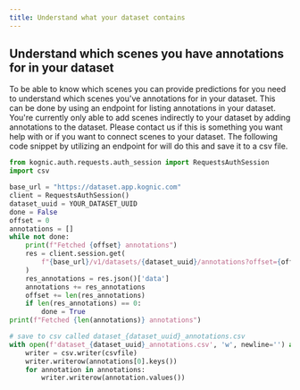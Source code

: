 ```yaml
---
title: Understand what your dataset contains
---
```


## Understand which scenes you have annotations for in your dataset

To be able to know which scenes you can provide predictions for you need to understand which scenes you've
annotations for in your dataset. This can be done by using an endpoint for listing annotations in your dataset. You're
currently only able to add scenes indirectly to your dataset by adding annotations to the dataset. Please contact us if
this is something you want help with or if you want to connect scenes to your dataset. The following code snippet by
utilizing an endpoint for will do this and save it to a csv file.

```python
from kognic.auth.requests.auth_session import RequestsAuthSession
import csv

base_url = "https://dataset.app.kognic.com"
client = RequestsAuthSession()
dataset_uuid = YOUR_DATASET_UUID
done = False
offset = 0
annotations = []
while not done:
    print(f"Fetched {offset} annotations")
    res = client.session.get(
        f"{base_url}/v1/datasets/{dataset_uuid}/annotations?offset={offset}"
    )
    res_annotations = res.json()['data']
    annotations += res_annotations
    offset += len(res_annotations)
    if len(res_annotations) == 0:
        done = True
print(f"Fetched {len(annotations)} annotations")

# save to csv called dataset_{dataset_uuid}_annotations.csv
with open(f'dataset_{dataset_uuid}_annotations.csv', 'w', newline='') as csvfile:
    writer = csv.writer(csvfile)
    writer.writerow(annotations[0].keys())
    for annotation in annotations:
        writer.writerow(annotation.values())
```